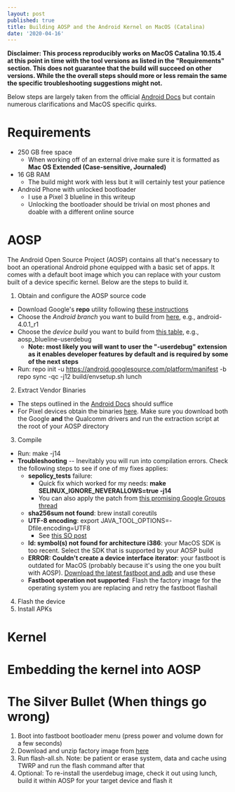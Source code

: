 ```yaml
---
layout: post
published: true
title: Building AOSP and the Android Kernel on MacOS (Catalina)
date: '2020-04-16'
---
```

**Disclaimer: This process reproducibly works on MacOS Catalina 10.15.4 at this point in time with the tool versions as listed in the "Requirements" section. This does not guarantee that the build will succeed on other versions. While the the overall steps should more or less remain the same the specific troubleshooting suggestions might not.**

Below steps are largely taken from the official [Android Docs](https://source.android.com/setup/build/building) but contain numerous clarifications and MacOS specific quirks.

# Requirements
- 250 GB free space
  - When working off of an external drive make sure it is formatted as **Mac OS Extended (Case-sensitive, Journaled)**
- 16 GB RAM
  - The build might work with less but it will certainly test your patience
- Android Phone with unlocked bootloader
  - I use a Pixel 3 blueline in this writeup
  - Unlocking the bootloader should be trivial on most phones and doable with a different online source

# AOSP
The Android Open Source Project (AOSP) contains all that's necessary to boot an operational Android phone equipped with a basic set of apps. It comes with a default boot image which you can replace with your custom built of a device specific kernel. Below are the steps to build it.

1. Obtain and configure the AOSP source code
- Download Google's **repo** utility following [these instructions](https://source.android.com/setup/build/downloading#installing-repo)
- Choose the *Android branch* you want to build from [here](https://source.android.com/setup/start/build-numbers#source-code-tags-and-builds), e.g., android-4.0.1_r1
- Choose the *device build* you want to build from [this table](https://source.android.com/setup/build/running#selecting-device-build), e.g., aosp_blueline-userdebug
    - **Note: most likely you will want to user the "-userdebug" extension as it enables developer features by default and is required by some of the next steps**
- Run:
	repo init -u https://android.googlesource.com/platform/manifest -b <Android branch>
  	repo sync -qc -j12
  	build/envsetup.sh
  	lunch <device build>
2. Extract Vendor Binaries
- The steps outlined in the [Android Docs](https://source.android.com/setup/build/downloading#obtaining-proprietary-binaries) should suffice
- For Pixel devices obtain the binaries [here](https://developers.google.com/android/drivers). Make sure you download both the Google **and** the Qualcomm drivers and run the extraction script at the root of your AOSP directory
3. Compile
- Run:
	make -j14
- **Troubleshooting** -- Inevitably you will run into compilation errors. Check the following steps to see if one of my fixes applies:
  - **sepolicy_tests** failure:
    - Quick fix which worked for my needs: **make SELINUX_IGNORE_NEVERALLOWS=true -j14**
    - You can also apply the patch from [this promising Google Groups thread](https://groups.google.com/forum/?fromgroups#!topic/android-building/_VyLXSosgoo)
  - **sha256sum not found**: brew install coreutils
  - **UTF-8 encoding**: export JAVA_TOOL_OPTIONS=-Dfile.encoding=UTF8
    - See [this SO post](https://stackoverflow.com/questions/26067350/unmappable-character-for-encoding-ascii-but-my-files-are-in-utf-8)
  - **ld: symbol(s) not found for architecture i386**: your MacOS SDK is too recent. Select the SDK that is supported by your AOSP build
  - **ERROR: Couldn't create a device interface iterator**: your fastboot is outdated for MacOS (probably because it's using the one you built with AOSP). [Download the latest fastboot and adb](https://android.stackexchange.com/questions/209725/fastboot-devices-command-doesnt-work-after-macos-high-sierra-10-14-4-upgrade) and use these
  - **Fastboot operation not supported**: Flash the factory image for the operating system you are replacing and retry the fastboot flashall
4. Flash the device
5. Install APKs

# Kernel

# Embedding the kernel into AOSP

# The Silver Bullet (When things go wrong)

1. Boot into fastboot bootloader menu (press power and volume down for a few seconds)
2. Download and unzip factory image from [here](https://developers.google.com/android/images)
3. Run flash-all.sh. Note: be patient or erase system, data and cache using TWRP and run the flash command after that
4. Optional: To re-install the userdebug image, check it out using lunch, build it within AOSP for your target device and flash it
